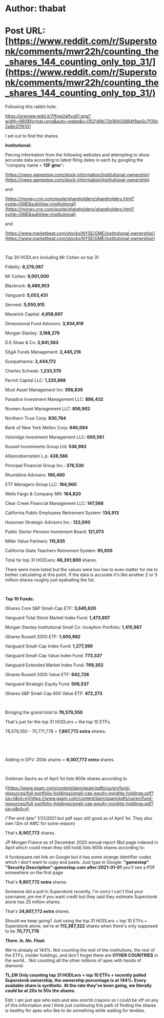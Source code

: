 # Author: thabat
# Post URL: [https://www.reddit.com/r/Superstonk/comments/mwr22h/counting_the_shares_144_counting_only_top_31/](https://www.reddit.com/r/Superstonk/comments/mwr22h/counting_the_shares_144_counting_only_top_31/)


Following this rabbit hole:

https://preview.redd.it/7ffme2alfvu61.png?width=960&format=png&auto=webp&s=052146b72b18402884f9ae5c7f39c2a8e37f6101

I set out to find the shares.

**Institutional:**

Piecing information from the following websites and attempting to show accurate data according to latest filing dates in each by googling the "company name + **13F gme**"**:**

[https://news.gamestop.com/stock-information/institutional-ownership](https://news.gamestop.com/stock-information/institutional-ownership)

and

[https://money.cnn.com/quote/shareholders/shareholders.html?symb=GME&subView=institutional](https://money.cnn.com/quote/shareholders/shareholders.html?symb=GME&subView=institutional)

and

[https://www.marketbeat.com/stocks/NYSE/GME/institutional-ownership/](https://www.marketbeat.com/stocks/NYSE/GME/institutional-ownership/)

&#x200B;

Top 30 HODLers including Mr Cohen so top 31

Fidelity: **9,276,087**

Mr Cohen: **9,001,000**

Blackrock: **8,489,953**

Vanguard: **5,053,431**

Senvest: **5,050,915**

Maverick Capital: **4,658,607**

Dimensional Fund Advisors: **3,934,919**

Morgan Stanley: **3,168,279**

D.E Shaw & Co: **2,841,563**

SSgA Funds Management: **2,445,216**

Susquehanna: **2,444,172**

Charles Schwab: **1,233,570**

Permit Capital LLC: **1,225,898**

Must Asset Management Inc: **956,839**

Paradice Investment Management LLC: **886,432**

Nuveen Asset Management LLC: **856,902**

Northern Trust Corp: **830,764**

Bank of New York Mellon Corp: **640,094**

Voloridge Investment Management LLC: **600,561**

Russell Investments Group Ltd: **536,993**

Alliancebernstein L.p: **428,586**

Principal Financial Group Inc.: **376,530**

Rhumbline Advisers: **196,460**

ETF Managers Group LLC: **164,900**

Wells Fargo & Company MN: **164,820**

Clear Creek Financial Management LLC: **147,568**

California Public Employees Retirement System: **134,913**

Hussman Strategic Advisors Inc.: **123,000**

Public Sector Pension Investment Board: **121,073**

Miller Value Partners: **115,835**

California State Teachers Retirement System: **95,920**

Total for top 31 HODLers: **66,201,800** shares.

There were more listed but the values were too low to even matter for me to bother calculating at this point. If the data is accurate it's like another 2 or 3 million shares roughly just eyeballing the list.

&#x200B;

**Top 10 Funds:**

iShares Core S&P Small-Cap ETF: **3,645,620**

Vanguard Total Stock Market Index Fund: **1,473,607**

Morgan Stanley Institutional Small Co. Inception Portfolio: **1,415,967**

iShares Russell 2000 ETF: **1,400,982**

Vanguard Small-Cap Index Fund: **1,277,399**

Vanguard Small-Cap Value Index Fund: **773,337**

Vanguard Extended Market Index Fund: **769,302**

iShares Russell 2000 Value ETF: **642,726**

Vanguard Strategic Equity Fund: **506,537**

iShares S&P Small-Cap 600 Value ETF: **472,273**

&#x200B;

Bringing the grand total to **78,579,550**

That's just for the top 31 HODLers + the top 10 ETFs.

78,579,550 - 70,771,778 = **7,807,772 extra** shares.

&#x200B;

&#x200B;

Adding in DFV: 200k shares = **8,007,772 extra** shares.

&#x200B;

Goldman Sachs as of April 1st lists 900k shares according to

![https://www.gsam.com/content/dam/gsam/pdfs/us/en/fund-resources/full-portfolio-holdings/small-cap-equity-insights-holdings.pdf?sa=n&rd=n](https://www.gsam.com/content/dam/gsam/pdfs/us/en/fund-resources/full-portfolio-holdings/small-cap-equity-insights-holdings.pdf?sa=n&rd=n)

("Per end date" 1/31/2021 but pdf says still good as of April 1st. They also own 12m of AMC for some reason)

That's **8,907,772** shares.

JP Morgan France as of December 2020 annual report (But page indexed in April which could mean they still hold) lists 900k shares according to:

A fundsquare.net link on Google but it has some strange identifier codes which I don't want to copy and paste. Just type in Google: **"gamestop" "Security Description"-gamestop.com after:2021-01-01** you'll see a PDF somewhere on the first page

That's **9,807,772** **extra** shares.

Someone did a poll in Superstonk recently, I'm sorry I can't find your username, pm me if you want credit but they said they estimate Superstonk alone has 25 million shares.

That's **34,807,772 extra** shares.

Should we keep going?  Just using the top 31 HODLers + top 10 ETFs + Superstonk alone, we're at **113,387,322** shares when there's only supposed to be **70,771,778**

***There. Is. No. Float.***

We're already at 144%. Not counting the rest of the institutions, the rest of the ETFs, insider holdings, and don't forget there are **OTHER COUNTRIES** in the world... Not counting all the other millions of apes with hands of diamond.

**TL;DR Only counting top 31 HODLers + top 10 ETFs + recently polled Superstonk ownership, the ownership percentage is at 144%. Every available share is synthetic. At the rate they've been going, we literally could be at 20x to 50x the shares.**

Edit: I am just ape who eats and also snortd crayons so I could be off on any of this information and I think just continuing this path of finding the shares is healthy for apes who like to do something while waiting for tendies.